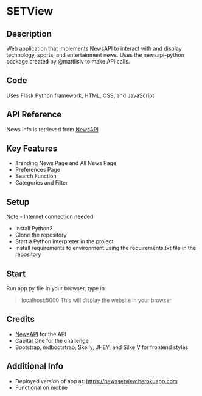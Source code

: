 # SETView

## Description
Web application that implements NewsAPI to interact with and display technology, sports, and entertainment news.  Uses the newsapi-python package created by @mattlisiv to make API calls.

## Code
Uses Flask Python framework, HTML, CSS, and JavaScript

## API Reference
News info is retrieved from [NewsAPI](https://newsapi.org)

## Key Features
* Trending News Page and All News Page
* Preferences Page
* Search Function
* Categories and Filter

## Setup
Note - Internet connection needed
* Install Python3
* Clone the repository
* Start a Python interpreter in the project
* Install requirements to environment using the requirements.txt file in the repository

## Start
Run app.py file
In your browser, type in
>localhost:5000
This will display the website in your browser

## Credits
* [NewsAPI](https://newsapi.org) for the API
* Capital One for the challenge
* Bootstrap, mdbootstrap, Skelly, JHEY, and Silke V for frontend styles

## Additional Info
* Deployed version of app at: https://newssetview.herokuapp.com
* Functional on mobile
